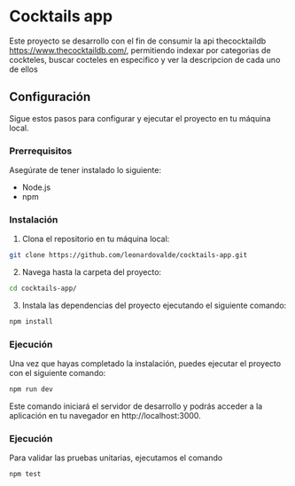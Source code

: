 # Cocktails app

Este proyecto se desarrollo con el fin de consumir la api thecocktaildb https://www.thecocktaildb.com/, permitiendo indexar por categorias de cockteles, buscar cocteles en especifico y ver la descripcion de cada uno de ellos

## Configuración

Sigue estos pasos para configurar y ejecutar el proyecto en tu máquina local.

### Prerrequisitos

Asegúrate de tener instalado lo siguiente:

- Node.js
- npm

### Instalación

1. Clona el repositorio en tu máquina local:

```bash
git clone https://github.com/leonardovalde/cocktails-app.git
```

2.  Navega hasta la carpeta del proyecto:

```bash
cd cocktails-app/
```

3. Instala las dependencias del proyecto ejecutando el siguiente comando:
```bash
npm install
```

### Ejecución

Una vez que hayas completado la instalación, puedes ejecutar el proyecto con el siguiente comando:

```bash
npm run dev
```
Este comando iniciará el servidor de desarrollo y podrás acceder a la aplicación en tu navegador en http://localhost:3000.

### Ejecución

Para validar las pruebas unitarias, ejecutamos el comando

```bash
npm test
```
